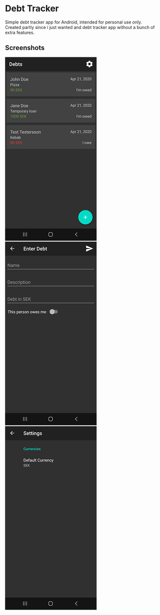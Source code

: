 # Debt Tracker
Simple debt tracker app for Android, intended for personal use only.
Created partly since i just wanted and debt tracker app without a bunch of extra features.

## Screenshots

![Main screen](/app_examples/app_example1.png?raw=true "Main screen") ![New item screen](/app_examples/app_example2.png?raw=true "New item screen") ![Settings screen](/app_examples/app_example3.png?raw=true "Settings")
